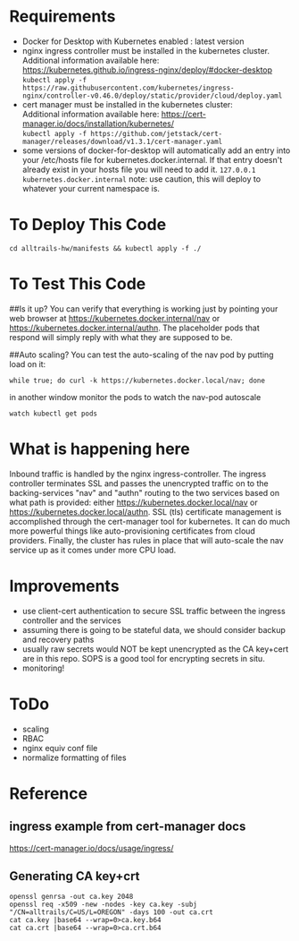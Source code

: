 Requirements
============
- Docker for Desktop with Kubernetes enabled : latest version
- nginx ingress controller must be installed in the kubernetes cluster.  
  Additional information available here: https://kubernetes.github.io/ingress-nginx/deploy/#docker-desktop  
    `kubectl apply -f https://raw.githubusercontent.com/kubernetes/ingress-nginx/controller-v0.46.0/deploy/static/provider/cloud/deploy.yaml`
- cert manager must be installed in the kubernetes cluster:  
  Additional information available here: https://cert-manager.io/docs/installation/kubernetes/  
    `kubectl apply -f https://github.com/jetstack/cert-manager/releases/download/v1.3.1/cert-manager.yaml`
- some versions of docker-for-desktop will automatically add an entry into your /etc/hosts file for kubernetes.docker.internal. If that entry doesn't already exist in your hosts file you will need to add it.
    ```127.0.0.1       kubernetes.docker.internal```
note: use caution, this will deploy to whatever your current namespace is.

To Deploy This Code
===================
    cd alltrails-hw/manifests && kubectl apply -f ./

To Test This Code
=================
##Is it up?
You can verify that everything is working just by pointing your web browser at https://kubernetes.docker.internal/nav or https://kubernetes.docker.internal/authn. The placeholder pods that respond will simply reply with what they are supposed to be.

##Auto scaling?
You can test the auto-scaling of the nav pod by putting load on it:

    while true; do curl -k https://kubernetes.docker.local/nav; done

in another window monitor the pods to watch the nav-pod autoscale

    watch kubectl get pods

What is happening here
======================
Inbound traffic is handled by the nginx ingress-controller. The ingress controller terminates SSL and passes the unencrypted traffic on to the backing-services "nav" and "authn" routing to the two services based on what path is provided: either https://kubernetes.docker.local/nav or https://kubernetes.docker.local/authn. SSL (tls) certificate management is accomplished through the cert-manager tool for kubernetes. It can do much more powerful things like auto-provisioning certificates from cloud providers. Finally, the cluster has rules in place that will auto-scale the nav service up as it comes under more CPU load.

Improvements
============
- use client-cert authentication to secure SSL traffic between the ingress controller and the services
- assuming there is going to be stateful data, we should consider backup and recovery paths
- usually raw secrets would NOT be kept unencrypted as the CA key+cert are in this repo. SOPS is a good tool for encrypting secrets in situ.
- monitoring!

ToDo
====
- scaling
- RBAC
- nginx equiv conf file
- normalize formatting of files

Reference
=========

## ingress example from cert-manager docs
https://cert-manager.io/docs/usage/ingress/

## Generating CA key+crt
    openssl genrsa -out ca.key 2048
    openssl req -x509 -new -nodes -key ca.key -subj "/CN=alltrails/C=US/L=OREGON" -days 100 -out ca.crt
    cat ca.key |base64 --wrap=0>ca.key.b64
    cat ca.crt |base64 --wrap=0>ca.crt.b64
